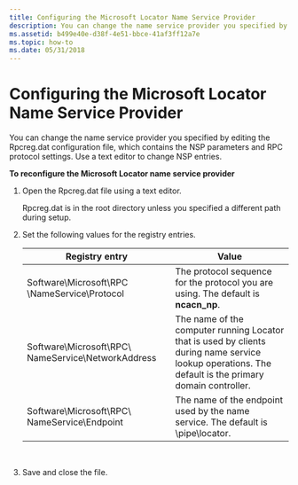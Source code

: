 ```yaml
---
title: Configuring the Microsoft Locator Name Service Provider
description: You can change the name service provider you specified by editing the Rpcreg.dat configuration file, which contains the NSP parameters and RPC protocol settings. Use a text editor to change NSP entries.
ms.assetid: b499e40e-d38f-4e51-bbce-41af3ff12a7e
ms.topic: how-to
ms.date: 05/31/2018
---
```


# Configuring the Microsoft Locator Name Service Provider

You can change the name service provider you specified by editing the Rpcreg.dat configuration file, which contains the NSP parameters and RPC protocol settings. Use a text editor to change NSP entries.

**To reconfigure the Microsoft Locator name service provider**

1.  Open the Rpcreg.dat file using a text editor.

    Rpcreg.dat is in the root directory unless you specified a different path during setup.

2.  Set the following values for the registry entries. 

    | Registry entry                                         | Value                                                                                                                                                 |
    |--------------------------------------------------------|-------------------------------------------------------------------------------------------------------------------------------------------------------|
    | Software\\Microsoft\\RPC \\NameService\\Protocol       | The protocol sequence for the protocol you are using. The default is **ncacn\_np**.                                                                   |
    | Software\\Microsoft\\RPC\\ NameService\\NetworkAddress | The name of the computer running Locator that is used by clients during name service lookup operations. The default is the primary domain controller. |
    | Software\\Microsoft\\RPC\\ NameService\\Endpoint       | The name of the endpoint used by the name service. The default is \\pipe\\locator.                                                                    |

    

     

3.  Save and close the file.

 

 




